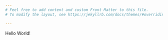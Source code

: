 ```yaml
---
# Feel free to add content and custom Front Matter to this file.
# To modify the layout, see https://jekyllrb.com/docs/themes/#overriding-theme-defaults

---
```


Hello World!
